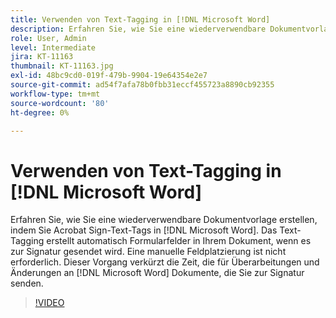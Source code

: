 ```yaml
---
title: Verwenden von Text-Tagging in [!DNL Microsoft Word]
description: Erfahren Sie, wie Sie eine wiederverwendbare Dokumentvorlage erstellen, indem Sie Acrobat Sign-Text-Tags in [!DNL Microsoft Word]
role: User, Admin
level: Intermediate
jira: KT-11163
thumbnail: KT-11163.jpg
exl-id: 48bc9cd0-019f-479b-9904-19e64354e2e7
source-git-commit: ad54f7afa78b0fbb31eccf455723a8890cb92355
workflow-type: tm+mt
source-wordcount: '80'
ht-degree: 0%

---
```


# Verwenden von Text-Tagging in [!DNL Microsoft Word]

Erfahren Sie, wie Sie eine wiederverwendbare Dokumentvorlage erstellen, indem Sie Acrobat Sign-Text-Tags in [!DNL Microsoft Word]. Das Text-Tagging erstellt automatisch Formularfelder in Ihrem Dokument, wenn es zur Signatur gesendet wird. Eine manuelle Feldplatzierung ist nicht erforderlich. Dieser Vorgang verkürzt die Zeit, die für Überarbeitungen und Änderungen an [!DNL Microsoft Word] Dokumente, die Sie zur Signatur senden.

>[!VIDEO](https://video.tv.adobe.com/v/3409482?quality=12&learn=on&hidetitle=true)
